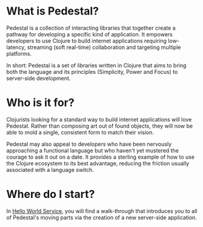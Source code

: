 <!--
 Copyright 2013 Relevance, Inc.
 Copyright 2014 Cognitect, Inc.

 The use and distribution terms for this software are covered by the
 Eclipse Public License 1.0 (http://opensource.org/licenses/eclipse-1.0)
 which can be found in the file epl-v10.html at the root of this distribution.

 By using this software in any fashion, you are agreeing to be bound by
 the terms of this license.

 You must not remove this notice, or any other, from this software.
-->

# What is Pedestal?

Pedestal is a collection of
interacting libraries that together create a pathway for developing
a specific kind of application. It empowers developers to use
Clojure to build internet applications requiring low-latency, streaming
(soft real-time) collaboration and targeting multiple platforms.

In short: Pedestal is a set of libraries written in Clojure that aims to bring
both the language and its principles (Simplicity, Power and Focus) to
server-side development.



# Who is it for?

Clojurists looking for a standard way to build internet
applications will love Pedestal. Rather than composing art
out of found objects, they will now be able to mold a single,
consistent form to match their vision.

Pedestal may also appeal to developers who have been nervously
approaching a functional language but who haven't yet mustered the
courage to ask it out on a date. It provides a sterling example
of how to use the Clojure ecosystem to its best advantage, reducing
the friction usually associated with a language switch.

# Where do I start?

In [Hello World Service](hello-world-service.md), you will find a
walk-through that introduces you to all of Pedestal's moving parts via
the creation of a new server-side application.
